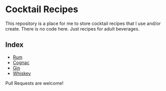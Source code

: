 Cocktail Recipes
=========

This repository is a place for me to store cocktail recipes that I use and/or create. There is no code here. Just recipes for adult beverages.

## Index

* [Rum](rum.md)
* [Cognac](cognac.md)
* [Gin](gin.md)
* [Whiskey](whiskey.md)

Pull Requests are welcome!
